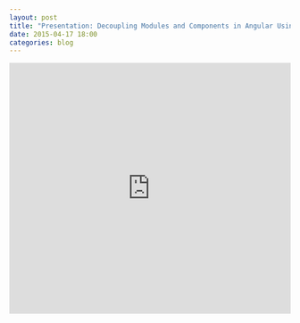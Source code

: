 ```yaml
---
layout: post
title: "Presentation: Decoupling Modules and Components in Angular Using Provider"
date: 2015-04-17 18:00
categories: blog
---
```


<iframe
    width="100%"
    height="450px"
    frameborder="0"
    scrolling="no"
    marginheight="0"
    marginwidth="0"
    src="https://rawgit.com/squirly/630f891941bef45bb0f1/raw/6711d946df02274b1cf6ae1b63d617e9f362cce4/6presentation.html#/"></iframe>
